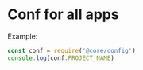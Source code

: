 # Conf for all apps

Example:
```js
const conf = require('@core/config')
console.log(conf.PROJECT_NAME)
```
